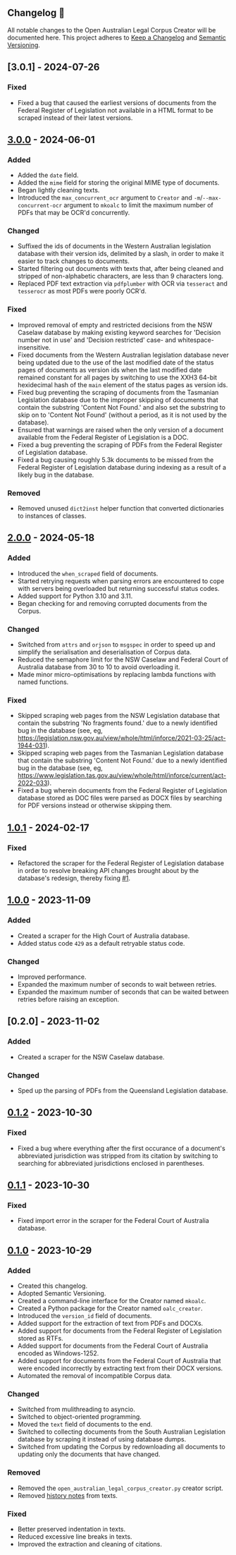 ## Changelog 🔄
All notable changes to the Open Australian Legal Corpus Creator will be documented here. This project adheres to [Keep a Changelog](https://keepachangelog.com/en/1.1.0/) and [Semantic Versioning](https://semver.org/spec/v2.0.0.html).

## [3.0.1] - 2024-07-26
### Fixed
- Fixed a bug that caused the earliest versions of documents from the Federal Register of Legislation not available in a HTML format to be scraped instead of their latest versions.

## [3.0.0] - 2024-06-01
### Added
- Added the `date` field.
- Added the `mime` field for storing the original MIME type of documents.
- Began lightly cleaning texts.
- Introduced the `max_concurrent_ocr` argument to `Creator` and `-m`/`--max-concurrent-ocr` argument to `mkoalc` to limit the maximum number of PDFs that may be OCR'd concurrently.

### Changed
- Suffixed the ids of documents in the Western Australian legislation database with their version ids, delimited by a slash, in order to make it easier to track changes to documents.
- Started filtering out documents with texts that, after being cleaned and stripped of non-alphabetic characters, are less than 9 characters long.
- Replaced PDF text extraction via `pdfplumber` with OCR via `tesseract` and `tesserocr` as most PDFs were poorly OCR'd.

### Fixed
- Improved removal of empty and restricted decisions from the NSW Caselaw database by making existing keyword searches for 'Decision number not in use' and 'Decision restricted' case- and whitespace-insensitive.
- Fixed documents from the Western Australian legislation database never being updated due to the use of the last modified date of the status pages of documents as version ids when the last modified date remained constant for all pages by switching to use the XXH3 64-bit hexidecimal hash of the `main` element of the status pages as version ids.
- Fixed bug preventing the scraping of documents from the Tasmanian Legislation database due to the improper skipping of documents that contain the substring 'Content Not Found.' and also set the substring to skip on to 'Content Not Found' (without a period, as it is not used by the database).
- Ensured that warnings are raised when the only version of a document available from the Federal Register of Legislation is a DOC.
- Fixed a bug preventing the scraping of PDFs from the Federal Register of Legislation database.
- Fixed a bug causing roughly 5.3k documents to be missed from the Federal Register of Legislation database during indexing as a result of a likely bug in the database.

### Removed
- Removed unused `dict2inst` helper function that converted dictionaries to instances of classes.

## [2.0.0] - 2024-05-18
### Added
- Introduced the `when_scraped` field of documents.
- Started retrying requests when parsing errors are encountered to cope with servers being overloaded but returning successful status codes.
- Added support for Python 3.10 and 3.11.
- Began checking for and removing corrupted documents from the Corpus.

### Changed
- Switched from `attrs` and `orjson` to `msgspec` in order to speed up and simplify the serialisation and deserialisation of Corpus data.
- Reduced the semaphore limit for the NSW Caselaw and Federal Court of Australia database from 30 to 10 to avoid overloading it.
- Made minor micro-optimisations by replacing lambda functions with named functions.

### Fixed
- Skipped scraping web pages from the NSW Legislation database that contain the substring 'No fragments found.' due to a newly identified bug in the database (see, eg, https://legislation.nsw.gov.au/view/whole/html/inforce/2021-03-25/act-1944-031).
- Skipped scraping web pages from the Tasmanian Legislation database that contain the substring 'Content Not Found.' due to a newly identified bug in the database (see, eg, https://www.legislation.tas.gov.au/view/whole/html/inforce/current/act-2022-033).
- Fixed a bug wherein documents from the Federal Register of Legislation database stored as DOC files were parsed as DOCX files by searching for PDF versions instead or otherwise skipping them.

## [1.0.1] - 2024-02-17
### Fixed
- Refactored the scraper for the Federal Register of Legislation database in order to resolve breaking API changes brought about by the database's redesign, thereby fixing [#1](https://github.com/umarbutler/open-australian-legal-corpus-creator/issues/1).

## [1.0.0] - 2023-11-09
### Added
- Created a scraper for the High Court of Australia database.
- Added status code `429` as a default retryable status code.

### Changed
- Improved performance.
- Expanded the maximum number of seconds to wait between retries.
- Expanded the maximum number of seconds that can be waited between retries before raising an exception.

## [0.2.0] - 2023-11-02
### Added
- Created a scraper for the NSW Caselaw database.

### Changed
- Sped up the parsing of PDFs from the Queensland Legislation database.

## [0.1.2] - 2023-10-30
### Fixed
- Fixed a bug where everything after the first occurance of a document's abbreviated jurisdiction was stripped from its citation by switching to searching for abbreviated jurisdictions enclosed in parentheses.

## [0.1.1] - 2023-10-30
### Fixed
- Fixed import error in the scraper for the Federal Court of Australia database.

## [0.1.0] - 2023-10-29
### Added
- Created this changelog.
- Adopted Semantic Versioning.
- Created a command-line interface for the Creator named `mkoalc`.
- Created a Python package for the Creator named `oalc_creator`.
- Introduced the `version_id` field of documents.
- Added support for the extraction of text from PDFs and DOCXs.
- Added support for documents from the Federal Register of Legislation stored as RTFs.
- Added support for documents from the Federal Court of Australia encoded as Windows-1252.
- Added support for documents from the Federal Court of Australia that were encoded incorrectly by extracting text from their DOCX versions.
- Automated the removal of incompatible Corpus data.

### Changed
- Switched from mulithreading to asyncio.
- Switched to object-oriented programming.
- Moved the `text` field of documents to the end.
- Switched to collecting documents from the South Australian Legislation database by scraping it instead of using database dumps.
- Switched from updating the Corpus by redownloading all documents to updating only the documents that have changed.

### Removed
- Removed the `open_australian_legal_corpus_creator.py` creator script.
- Removed [history notes](https://legislation.nsw.gov.au/help/inlinehistorynotes) from texts.

### Fixed
- Better preserved indentation in texts.
- Reduced excessive line breaks in texts.
- Improved the extraction and cleaning of citations.

[3.0.0]: https://github.com/umarbutler/open-australian-legal-corpus-creator/compare/v2.0.0...v3.0.0
[2.0.0]: https://github.com/umarbutler/open-australian-legal-corpus-creator/compare/v1.0.1...v2.0.0
[1.0.1]: https://github.com/umarbutler/open-australian-legal-corpus-creator/compare/v1.0.0...v1.0.1
[1.0.0]: https://github.com/umarbutler/open-australian-legal-corpus-creator/compare/v0.1.2...v1.0.0
[0.1.2]: https://github.com/umarbutler/open-australian-legal-corpus-creator/compare/v0.1.1...v0.1.2
[0.1.1]: https://github.com/umarbutler/open-australian-legal-corpus-creator/compare/v0.1.0...v0.1.1
[0.1.0]: https://github.com/umarbutler/open-australian-legal-corpus-creator/releases/tag/v0.1.0